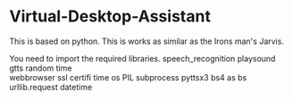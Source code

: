 # Virtual-Desktop-Assistant

This is based on python.
This is works as similar as the Irons man's Jarvis.

You need to import the required libraries.
speech_recognition 
playsound 
gtts 
random
time  
webbrowser 
ssl
certifi
time
os 
PIL 
subprocess
pyttsx3
bs4 as bs
urllib.request
datetime
